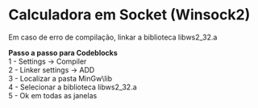 # Calculadora em Socket (Winsock2)

Em caso de erro de compilação, linkar a biblioteca libws2_32.a

**Passo a passo para Codeblocks**<br>
1 - Settings -> Compiler<br>
2 - Linker settings -> ADD<br>
3 - Localizar a pasta MinGw\lib<br>
4 - Selecionar a biblioteca libws2_32.a<br>
5 - Ok em todas as janelas<br>
